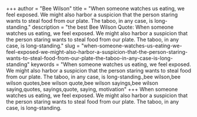 +++
author = "Bee Wilson"
title = "When someone watches us eating, we feel exposed. We might also harbor a suspicion that the person staring wants to steal food from our plate. The taboo, in any case, is long-standing."
description = "the best Bee Wilson Quote: When someone watches us eating, we feel exposed. We might also harbor a suspicion that the person staring wants to steal food from our plate. The taboo, in any case, is long-standing."
slug = "when-someone-watches-us-eating-we-feel-exposed-we-might-also-harbor-a-suspicion-that-the-person-staring-wants-to-steal-food-from-our-plate-the-taboo-in-any-case-is-long-standing"
keywords = "When someone watches us eating, we feel exposed. We might also harbor a suspicion that the person staring wants to steal food from our plate. The taboo, in any case, is long-standing.,bee wilson,bee wilson quotes,bee wilson quote,bee wilson sayings,bee wilson saying,quotes, sayings,quote, saying, motivation"
+++
When someone watches us eating, we feel exposed. We might also harbor a suspicion that the person staring wants to steal food from our plate. The taboo, in any case, is long-standing.
